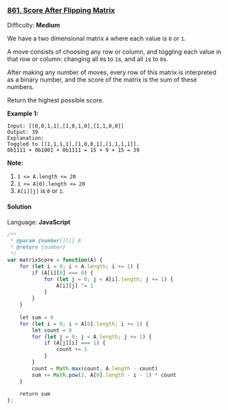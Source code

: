 ### [861\. Score After Flipping Matrix](https://leetcode.com/problems/score-after-flipping-matrix/)

Difficulty: **Medium**


We have a two dimensional matrix `A` where each value is `0` or `1`.

A move consists of choosing any row or column, and toggling each value in that row or column: changing all `0`s to `1`s, and all `1`s to `0`s.

After making any number of moves, every row of this matrix is interpreted as a binary number, and the score of the matrix is the sum of these numbers.

Return the highest possible score.


**Example 1:**

```
Input: [[0,0,1,1],[1,0,1,0],[1,1,0,0]]
Output: 39
Explanation:
Toggled to [[1,1,1,1],[1,0,0,1],[1,1,1,1]].
0b1111 + 0b1001 + 0b1111 = 15 + 9 + 15 = 39
```

**Note:**

1.  `1 <= A.length <= 20`
2.  `1 <= A[0].length <= 20`
3.  `A[i][j]` is `0` or `1`.


#### Solution

Language: **JavaScript**

```javascript
/**
 * @param {number[][]} A
 * @return {number}
 */
var matrixScore = function(A) {
    for (let i = 0; i < A.length; i += 1) {
        if (A[i][0] === 0) {
            for (let j = 0; j < A[i].length; j += 1) {
                A[i][j] ^= 1
            }
        }
    }
    
    let sum = 0
    for (let i = 0; i < A[0].length; i += 1) {
        let count = 0
        for (let j = 0; j < A.length; j += 1) {
            if (A[j][i] === 1) {
                count += 1
            }
        }
        count = Math.max(count, A.length - count)
        sum += Math.pow(2, A[0].length - i - 1) * count
    }
    
    return sum
};
```